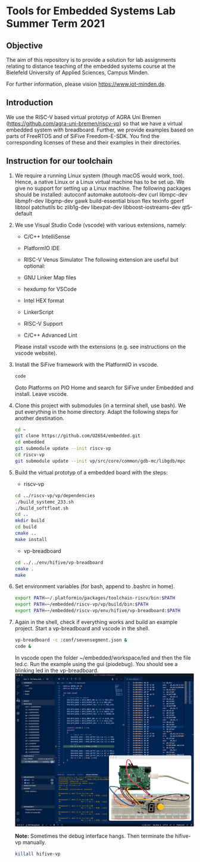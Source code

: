 # Tools for Embedded Systems Lab Summer Term 2021

## Objective
The aim of this repository is to provide a solution for lab assignments relating to distance teaching of the embedded systems course at the Bielefeld University of Applied Sciences, Campus Minden.

For further information, please vision https://www.iot-minden.de. 

## Introduction

We use the RISC-V based virtual prototyp of AGRA Uni Bremen (https://github.com/agra-uni-bremen/riscv-vp) so that we have a virtual embedded system with breadboard. Further, we provide examples based on parts of FreeRTOS and of SiFive Freedom-E-SDK. You find the corresponding licenses of these and their examples in their directories. 

## Instruction for our toolchain
1. We require a running Linux system (though macOS would work, too). Hence, a native Linux or a Linux virtual machine has to be set up. We give no support for setting up a Linux machine. The following packages should be installed: autoconf automake autotools-dev curl libmpc-dev libmpfr-dev libgmp-dev gawk build-essential bison flex texinfo gperf libtool patchutils bc zlib1g-dev libexpat-dev libboost-iostreams-dev qt5-default

2. We use Visual Studio Code (vscode) with various extensions, namely: 

	- C/C++ IntelliSense
	- PlatformIO IDE
	- RISC-V Venus Simulator
	The following extension are useful but optional:

	- GNU Linker Map files
	- hexdump for VSCode
	- Intel HEX format
	- LinkerScript
	- RISC-V Support
	- C/C++ Advanced Lint
	
    Please install vscode with the extensions (e.g. see instructions on the vscode website).
	
3. Install the SiFive framework with the PlatformIO in vscode.
	```bash
	code
	```
	Goto Platforms on PIO Home and search for SiFive under Embedded and install. Leave vscode.


4. Clone this project with submodules (in a terminal shell, use bash). We put everything in the home directory. Adapt the following steps for another destination. 
	```bash
	cd ~
	git clone https://github.com/U2654/embedded.git
	cd embedded	
	git submodule update --init riscv-vp
	cd riscv-vp
	git submodule update --init vp/src/core/common/gdb-mc/libgdb/mpc
	```

5. Build the virtual prototyp of a embedded board with the steps:
	- riscv-vp
	```bash
	cd ../riscv-vp/vp/dependencies
	./build_systemc_233.sh
	./build_softfloat.sh
	cd ..
	mkdir build
	cd build
	cmake ..
	make install
	```
	- vp-breadboard
	```bash
	cd ../../env/hifive/vp-breadboard
	cmake .
	make
	```

6. Set environment variables (for bash, append to .bashrc in home).
	```bash
	export PATH=~/.platformio/packages/toolchain-riscv/bin:$PATH
	export PATH=~/embedded/riscv-vp/vp/build/bin:$PATH
	export PATH=~/embedded/riscv-vp/env/hifive/vp-breadboard:$PATH
	```

7. Again in the shell, check if everything works and build an example project. Start a vp-breadboard and vscode in the shell.
	```bash
	vp-breadboard -c :conf/sevensegment.json &
	code &
	```
	In vscode open the folder \~/embedded/workspace/led and then the file led.c. Run the example using the gui (piodebug). You should see a blinking led in the vp-breadboard. 
	![Screenshot](screenshot.png)

	**Note:** Sometimes the debug interface hangs. Then terminate the hifive-vp manually.
	```bash
	killall hifive-vp
	```
